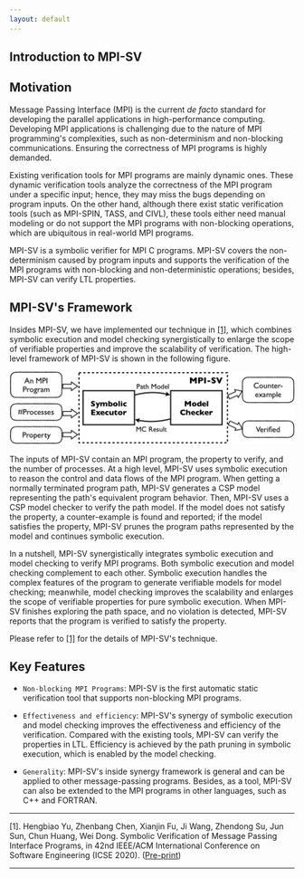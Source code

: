 ```yaml
---
layout: default
---
```

## **Introduction to MPI-SV**


## [](#header-2)**Motivation**


Message Passing Interface (MPI) is the current *de facto* standard for developing the parallel applications in high-performance computing. Developing MPI applications is challenging due to the nature of MPI programming's complexities, such as non-determinism and non-blocking communications. Ensuring the correctness of MPI programs is highly demanded. 

Existing verification tools for MPI programs are mainly dynamic ones. These dynamic verification tools analyze the correctness of the MPI program under a specific input; hence, they may miss the bugs depending on program inputs. On the other hand, although there exist static verification tools (such as MPI-SPIN, TASS, and CIVL), these tools either need manual modeling or do not support the MPI programs with non-blocking operations, which are ubiquitous in real-world MPI programs. 

MPI-SV is a symbolic verifier for MPI C programs. MPI-SV covers the non-determinism caused by program inputs and supports the verification of the MPI programs with non-blocking and non-deterministic operations; besides, MPI-SV can verify LTL  properties. 


## [](#header-2)**MPI-SV's Framework**

Insides MPI-SV, we have implemented our technique in [[1]](#jump1), which combines symbolic execution and model checking synergistically to enlarge the scope of verifiable properties and improve the scalability of verification. The high-level framework of MPI-SV is shown in the following figure.


![framework](./picture/framework.jpg)

The inputs of MPI-SV contain an MPI program, the property to verify, and the number of processes. At a high level, MPI-SV uses symbolic execution to reason the control and data flows of the MPI program. When getting a normally terminated program path, MPI-SV generates a CSP model representing the path's equivalent program behavior. Then, MPI-SV uses a CSP model checker to verify the path model. If the model does not satisfy the property, a counter-example is found and reported; if the model satisfies the property, MPI-SV prunes the program paths represented by the model and continues symbolic execution.

In a nutshell, MPI-SV synergistically integrates symbolic execution and model checking to verify MPI programs. Both symbolic execution and model checking complement to each other. Symbolic execution handles the complex features of the program to generate verifiable models for model checking; meanwhile, model checking improves the scalability and enlarges the scope of verifiable properties for pure symbolic execution. When MPI-SV finishes exploring the path space, and no violation is detected, MPI-SV reports that the program is verified to satisfy the property.

Please refer to [[1]](#jump1) for the details of MPI-SV's technique.

## [](#header-2)**Key Features**

*   `Non-blocking MPI Programs`: MPI-SV is the first automatic static verification tool that supports non-blocking MPI programs. 

*   `Effectiveness and efficiency`: MPI-SV's synergy of symbolic execution and model checking improves the effectiveness and efficiency of the verification. Compared with the existing tools, MPI-SV can verify the properties in LTL. Efficiency is achieved by the path pruning in symbolic execution, which is enabled by the model checking.

*   `Generality`: MPI-SV's inside synergy framework is general and can be applied to other message-passing programs. Besides, as a tool, MPI-SV can also be extended to the MPI programs in other languages, such as C++ and FORTRAN.


* * *
<span id="jump1">[1]</span>. Hengbiao Yu, Zhenbang Chen, Xianjin Fu, Ji Wang, Zhendong Su, Jun Sun, Chun Huang, Wei Dong. Symbolic Verification of Message Passing Interface Programs, in 42nd IEEE/ACM International Conference on Software Engineering (ICSE 2020). ([Pre-print](https://zbchen.github.io/Papers_files/icse-2020-preprint.pdf))

* * *